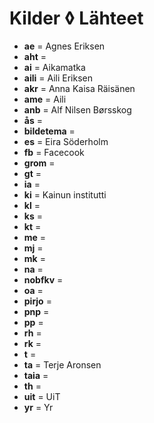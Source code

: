 Kilder ◊ Lähteet
================




 - **ae** = Agnes Eriksen
 - **aht** = 
 - **ai** = Aikamatka
 - **aili** = Aili Eriksen
 - **akr** = Anna Kaisa Räisänen
 - **ame** = Aili
 - **anb** = Alf Nilsen Børsskog
 - **ås** = 
 - **bildetema** = 
 - **es** = Eira Söderholm
 - **fb** = Facecook
 - **grom** = 
 - **gt** = 
 - **ia** = 
 - **ki** = Kainun institutti
 - **kl** = 
 - **ks** = 
 - **kt** = 
 - **me** = 
 - **mj** = 
 - **mk** = 
 - **na** = 
 - **nobfkv** = 
 - **oa** = 
 - **pirjo** = 
 - **pnp** = 
 - **pp** = 
 - **rh** = 
 - **rk** = 
 - **t** = 
 - **ta** = Terje Aronsen
 - **taia** = 
 - **th** = 
 - **uit** = UiT
 - **yr** = Yr
